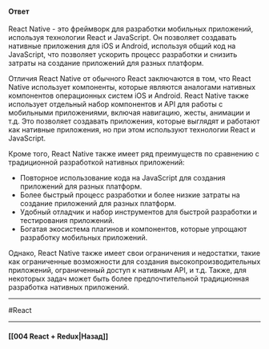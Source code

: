 #### Ответ

React Native - это фреймворк для разработки мобильных приложений, используя технологии React и JavaScript. Он позволяет создавать нативные приложения для iOS и Android, используя общий код на JavaScript, что позволяет ускорить процесс разработки и снизить затраты на создание приложений для разных платформ.

Отличия React Native от обычного React заключаются в том, что React Native использует компоненты, которые являются аналогами нативных компонентов операционных систем iOS и Android. React Native также использует отдельный набор компонентов и API для работы с мобильными приложениями, включая навигацию, жесты, анимации и т.д. Это позволяет создавать приложения, которые выглядят и работают как нативные приложения, но при этом используют технологии React и JavaScript.

Кроме того, React Native также имеет ряд преимуществ по сравнению с традиционной разработкой нативных приложений:

- Повторное использование кода на JavaScript для создания приложений для разных платформ.
- Более быстрый процесс разработки и более низкие затраты на создание приложений для разных платформ.
- Удобный отладчик и набор инструментов для быстрой разработки и тестирования приложений.
- Богатая экосистема плагинов и компонентов, которые упрощают разработку мобильных приложений.

Однако, React Native также имеет свои ограничения и недостатки, такие как ограниченные возможности для создания высокопроизводительных приложений, ограниченный доступ к нативным API, и т.д. Также, для некоторых задач может быть более предпочтительной традиционная разработка нативных приложений.
____
#React

____

#### [[004 React + Redux|Назад]]